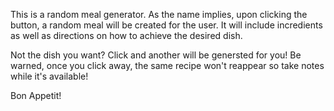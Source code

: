 This is a random meal generator. As the name implies, upon clicking the button, a random meal will be created for the user. It will include incredients as well as directions on how to achieve the desired dish. 

Not the dish you want? Click and another will be genersted for you! Be warned, once you click away, the same recipe won't reappear so take notes while it's available!

Bon Appetit!